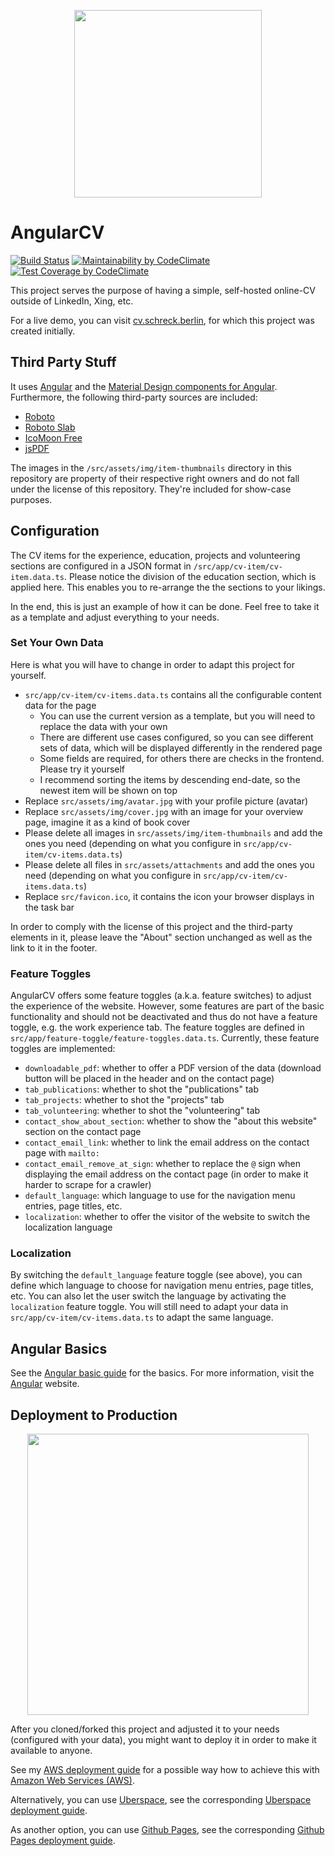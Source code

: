 <p align="center">
  <img src="https://github.com/StegSchreck/AngularCV/blob/master/src/assets/img/AngularCV.png" width="300px">
</p>

# AngularCV
[![Build Status](https://travis-ci.org/StegSchreck/AngularDV.svg?branch=master)](https://travis-ci.org/StegSchreck/AngularDV)
[![Maintainability by CodeClimate](https://api.codeclimate.com/v1/badges/024f5abf08c39ce6b497/maintainability)](https://codeclimate.com/github/StegSchreck/AngularDV/maintainability)
[![Test Coverage by CodeClimate](https://api.codeclimate.com/v1/badges/024f5abf08c39ce6b497/test_coverage)](https://codeclimate.com/github/StegSchreck/AngularDV/test_coverage)

This project serves the purpose of having a simple, self-hosted online-CV outside of LinkedIn, Xing, etc.

For a live demo, you can visit [cv.schreck.berlin](http://cv.schreck.berlin), for which this project was created initially.


## Third Party Stuff
It uses [Angular](https://angular.io/) and the [Material Design components for Angular](https://material.angular.io/).
Furthermore, the following third-party sources are included:
* [Roboto](https://fonts.google.com/specimen/Roboto)
* [Roboto Slab](https://fonts.google.com/specimen/Roboto+Slab)
* [IcoMoon Free](https://icomoon.io/#preview-free)
* [jsPDF](https://github.com/MrRio/jsPDF)

The images in the `/src/assets/img/item-thumbnails` directory in this repository are property of their respective right owners and do not fall under the license of this repository. They're included for show-case purposes.


## Configuration
The CV items for the experience, education, projects and volunteering sections are configured in a JSON format in `/src/app/cv-item/cv-item.data.ts`.
Please notice the division of the education section, which is applied here. This enables you to re-arrange the the sections to your likings.

In the end, this is just an example of how it can be done. Feel free to take it as a template and adjust everything to your needs.

### Set Your Own Data
Here is what you will have to change in order to adapt this project for yourself.

* `src/app/cv-item/cv-items.data.ts` contains all the configurable content data for the page
  * You can use the current version as a template, but you will need to replace the data with your own
  * There are different use cases configured, so you can see different sets of data, which will be displayed differently in the rendered page
  * Some fields are required, for others there are checks in the frontend. Please try it yourself
  * I recommend sorting the items by descending end-date, so the newest item will be shown on top
* Replace `src/assets/img/avatar.jpg` with your profile picture (avatar)
* Replace `src/assets/img/cover.jpg` with an image for your overview page, imagine it as a kind of book cover
* Please delete all images in `src/assets/img/item-thumbnails` and add the ones you need (depending on what you configure in `src/app/cv-item/cv-items.data.ts`)
* Please delete all files in `src/assets/attachments` and add the ones you need (depending on what you configure in `src/app/cv-item/cv-items.data.ts`)
* Replace `src/favicon.ico`, it contains the icon your browser displays in the task bar

In order to comply with the license of this project and the third-party elements in it, please leave the "About" section unchanged as well as the link to it in the footer.

### Feature Toggles
AngularCV offers some feature toggles (a.k.a. feature switches) to adjust the experience of the website. However, some features are part of the basic functionality and should not be deactivated and thus do not have a feature toggle, e.g. the work experience tab.
The feature toggles are defined in `src/app/feature-toggle/feature-toggles.data.ts`. Currently, these feature toggles are implemented:
* `downloadable_pdf`: whether to offer a PDF version of the data (download button will be placed in the header and on the contact page)
* `tab_publications`: whether to shot the "publications" tab
* `tab_projects`: whether to shot the "projects" tab
* `tab_volunteering`: whether to shot the "volunteering" tab
* `contact_show_about_section`: whether to show the "about this website" section on the contact page
* `contact_email_link`: whether to link the email address on the contact page with `mailto:`
* `contact_email_remove_at_sign`: whether to replace the `@` sign when displaying the email address on the contact page (in order to make it harder to scrape for a crawler)
* `default_language`: which language to use for the navigation menu entries, page titles, etc.
* `localization`: whether to offer the visitor of the website to switch the localization language

### Localization
By switching the `default_language` feature toggle (see above), you can define which language to choose for navigation menu entries, page titles, etc. You can also let the user switch the language by activating the `localization` feature toggle. You will still need to adapt your data in `src/app/cv-item/cv-items.data.ts` to adapt the same language.


## Angular Basics
See the [Angular basic guide](ANGULAR.md) for the basics. For more information, visit the [Angular](https://angular.io/) website.


## Deployment to Production
<p align="center">
  <img src="https://github.com/StegSchreck/AngularCV/blob/master/src/assets/img/AngularCV_Deployment.png" width="450px">
</p>

After you cloned/forked this project and adjusted it to your needs (configured with your data), you might want to deploy it in order to make it available to anyone.

See my [AWS deployment guide](DEPLOYMENT_ON_AWS.md) for a possible way how to achieve this with [Amazon Web Services (AWS)](https://aws.amazon.com/).

Alternatively, you can use [Uberspace](https://uberspace.de/), see the corresponding [Uberspace deployment guide](DEPLOYMENT_ON_UBERSPACE.md).

As another option, you can use [Github Pages](https://pages.github.com/), see the corresponding [Github Pages 
deployment guide](DEPLOYMENT_ON_GITHUB_PAGES.md).

